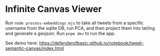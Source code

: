# Infinite Canvas Viewer

Run `node process-embeddings.mjs` to take all tweets from a specific username from the sqlite DB, run PCA, and then project them into lat/lng and generate a geojson. Run `pnpm dev` to run the app. 

See demo here: https://defenderofbasic.github.io/notebook/tweet-semantic-canvas/index.html